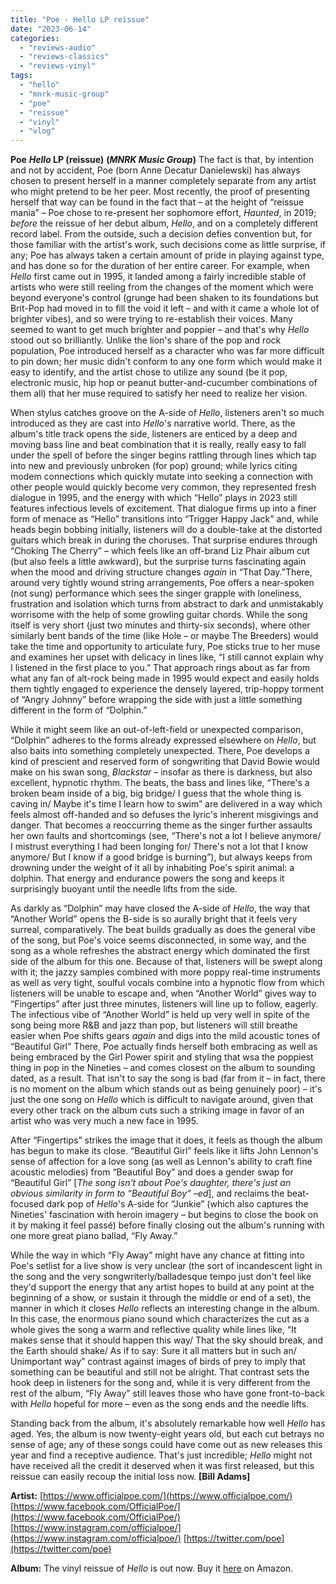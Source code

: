 ```yaml
---
title: "Poe - Hello LP reissue"
date: "2023-06-14"
categories: 
  - "reviews-audio"
  - "reviews-classics"
  - "reviews-vinyl"
tags: 
  - "hello"
  - "mnrk-music-group"
  - "poe"
  - "reissue"
  - "vinyl"
  - "vlog"
---
```


**Poe** **_Hello_ LP (reissue)** **(_MNRK Music Group_)** The fact is that, by intention and not by accident, Poe (born Anne Decatur Danielewski) has always chosen to present herself in a manner completely separate from any artist who might pretend to be her peer. Most recently, the proof of presenting herself that way can be found in the fact that – at the height of “reissue mania” – Poe chose to re-present her sophomore effort, _Haunted_, in 2019; _before_ the reissue of her debut album, _Hello_, and on a completely different record label. From the outside, such a decision defies convention but, for those familiar with the artist's work, such decisions come as little surprise, if any; Poe has always taken a certain amount of pride in playing against type, and has done so for the duration of her entire career. For example, when _Hello_ first came out in 1995, it landed among a fairly incredible stable of artists who were still reeling from the changes of the moment which were beyond everyone's control (grunge had been shaken to its foundations but Brit-Pop had moved in to fill the void it left – and with it came a whole lot of brighter vibes), and so were trying to re-establish their voices. Many seemed to want to get much brighter and poppier – and that's why _Hello_ stood out so brilliantly. Unlike the lion's share of the pop and rock population, Poe introduced herself as a character who was far more difficult to pin down; her music didn't conform to any one form which would make it easy to identify, and the artist chose to utilize any sound (be it pop, electronic music, hip hop or peanut butter-and-cucumber combinations of them all) that her muse required to satisfy her need to realize her vision.

When stylus catches groove on the A-side of _Hello_, listeners aren't so much introduced as they are cast into _Hello_'s narrative world. There, as the album's title track opens the side, listeners are enticed by a deep and moving bass line and beat combination that it is really, really easy to fall under the spell of before the singer begins rattling through lines which tap into new and previously unbroken (for pop) ground; while lyrics citing modem connections which quickly mutate into seeking a connection with other people would quickly become very common, they represented fresh dialogue in 1995, and the energy with which “Hello” plays in 2023 still features infectious levels of excitement. That dialogue firms up into a finer form of menace as “Hello” transitions into “Trigger Happy Jack” and, while heads begin bobbing initially, listeners will do a double-take at the distorted guitars which break in during the choruses. That surprise endures through “Choking The Cherry” – which feels like an off-brand Liz Phair album cut (but also feels a little awkward), but the surprise turns fascinating again when the mood and driving structure changes _again_ in “That Day.”There, around very tightly wound string arrangements, Poe offers a near-spoken (not sung) performance which sees the singer grapple with loneliness, frustration and isolation which turns from abstract to dark and unmistakably worrisome with the help of some growling guitar chords. While the song itself is very short (just two minutes and thirty-six seconds), where other similarly bent bands of the time (like Hole – or maybe The Breeders) would take the time and opportunity to articulate fury, Poe sticks true to her muse and examines her upset with delicacy in lines like, “I still cannot explain why I listened in the first place to you.” That approach rings about as far from what any fan of alt-rock being made in 1995 would expect and easily holds them tightly engaged to experience the densely layered, trip-hoppy torment of “Angry Johnny” before wrapping the side with just a little something different in the form of “Dolphin.”

While it might seem like an out-of-left-field or unexpected comparison, “Dolphin” adheres to the forms already expressed elsewhere on _Hello_, but also baits into something completely unexpected. There, Poe develops a kind of prescient and reserved form of songwriting that David Bowie would make on his swan song, _Blackstar_ – insofar as there is darkness, but also excellent, hypnotic rhythm. The beats, the bass and lines like, “There's a broken beam inside of a big, big bridge/ I guess that the whole thing is caving in/ Maybe it's time I learn how to swim” are delivered in a way which feels almost off-handed and so defuses the lyric's inherent misgivings and danger. That becomes a reoccurring theme as the singer further assaults her own faults and shortcomings (see, “There's not a lot I believe anymore/ I mistrust everything I had been longing for/ There's not a lot that I know anymore/ But I know if a good bridge is burning”), but always keeps from drowning under the weight of it all by inhabiting Poe's spirit animal: a dolphin. That energy and endurance powers the song and keeps it surprisingly buoyant until the needle lifts from the side.

As darkly as “Dolphin” may have closed the A-side of _Hello_, the way that “Another World” opens the B-side is so aurally bright that it feels very surreal, comparatively. The beat builds gradually as does the general vibe of the song, but Poe's voice seems disconnected, in some way, and the song as a whole refreshes the abstract energy which dominated the first side of the album for this one. Because of that, listeners will be swept along with it; the jazzy samples combined with more poppy real-time instruments as well as very tight, soulful vocals combine into a hypnotic flow from which listeners will be unable to escape and, when “Another World” gives way to “Fingertips” after just three minutes, listeners will line up to follow, eagerly. The infectious vibe of “Another World” is held up very well in spite of the song being more R&B and jazz than pop, but listeners will still breathe easier when Poe shifts gears _again_ and digs into the mild acoustic tones of “Beautiful Girl” There, Poe actually finds herself both embracing as well as being embraced by the Girl Power spirit and styling that wsa the poppiest thing in pop in the Nineties – and comes closest on the album to sounding dated, as a result. That isn't to say the song is bad (far from it – in fact, there is no moment on the album which stands out as being genuinely poor) – it's just the one song on _Hello_ which is difficult to navigate around, given that every other track on the album cuts such a striking image in favor of an artist who was very much a new face in 1995.

After “Fingertips” strikes the image that it does, it feels as though the album has begun to make its close. “Beautiful Girl” feels like it lifts John Lennon's sense of affection for a love song (as well as Lennon's ability to craft fine acoustic melodies) from “Beautiful Boy” and does a gender swap for “Beautiful Girl” \[_The song isn't about Poe's daughter, there's just an obvious similarity in form to “Beautiful Boy” –ed_\], and reclaims the beat-focused dark pop of _Hello_'s A-side for “Junkie” (which also captures the Nineties' fascination with heroin imagery – but begins to close the book on it by making it feel passé) before finally closing out the album's running with one more great piano ballad, “Fly Away.”

While the way in which “Fly Away” might have any chance at fitting into Poe's setlist for a live show is very unclear (the sort of incandescent light in the song and the very songwriterly/balladesque tempo just don't feel like they'd support the energy that any artist hopes to build at any point at the beginning of a show, or sustain it through the middle or end of a set), the manner in which it closes _Hello_ reflects an interesting change in the album. In this case, the enormous piano sound which characterizes the cut as a whole gives the song a warm and reflective quality while lines like, “It makes sense that it should happen this way/ That the sky should break, and the Earth should shake/ As if to say: Sure it all matters but in such an/ Unimportant way” contrast against images of birds of prey to imply that something can be beautiful and still not be alright. That contrast sets the hook deep in listeners for the song and, while it is very different from the rest of the album, “Fly Away” still leaves those who have gone front-to-back with _Hello_ hopeful for more – even as the song ends and the needle lifts.

Standing back from the album, it's absolutely remarkable how well _Hello_ has aged. Yes, the album is now twenty-eight years old, but each cut betrays no sense of age; any of these songs could have come out as new releases this year and find a receptive audience. That's just incredible; _Hello_ might not have received all the credit it deserved when it was first released, but this reissue can easily recoup the initial loss now. **\[Bill Adams\]**

**Artist:** [https://www.officialpoe.com/](https://www.officialpoe.com/) [https://www.facebook.com/OfficialPoe/](https://www.facebook.com/OfficialPoe/) [https://www.instagram.com/officialpoe/](https://www.instagram.com/officialpoe/) [https://twitter.com/poe](https://twitter.com/poe)

**Album:** The vinyl reissue of _Hello_ is out now. Buy it [here](https://www.amazon.com/Hello-VINYL-Limited-2023-Gram/dp/B0C2ZNQLZK) on Amazon.
